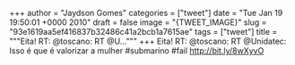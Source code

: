 
+++
author = "Jaydson Gomes"
categories = ["tweet"]
date = "Tue Jan 19 19:50:01 +0000 2010"
draft = false
image = "{TWEET_IMAGE}"
slug = "93e1619aa5ef416837b32486c41a2bcb1a7615ae"
tags = ["tweet"]
title = """Eita! RT: @toscano: RT @U..."""
+++
Eita! RT: @toscano: RT @Unidatec: Isso é que é valorizar a mulher #submarino #fail http://bit.ly/8wXyvO
